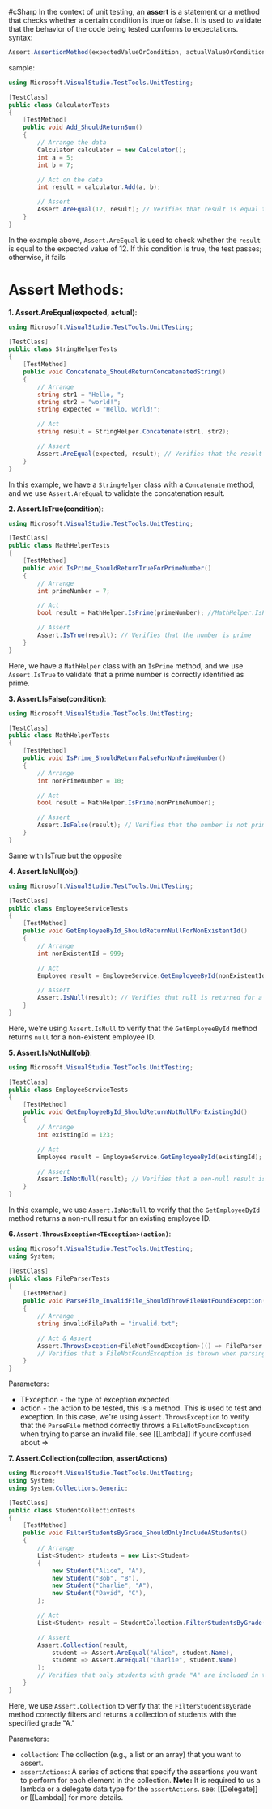 #cSharp 
In the context of unit testing, an **assert** is a statement or a method that checks whether a certain condition is true or false. It is used to validate that the behavior of the code being tested conforms to expectations.
syntax:
```c#
Assert.AssertionMethod(expectedValueOrCondition, actualValueOrCondition);
```
sample:
```c#
using Microsoft.VisualStudio.TestTools.UnitTesting;

[TestClass]
public class CalculatorTests
{
    [TestMethod]
    public void Add_ShouldReturnSum()
    {
        // Arrange the data
        Calculator calculator = new Calculator();
        int a = 5;
        int b = 7;

        // Act on the data
        int result = calculator.Add(a, b);

        // Assert
        Assert.AreEqual(12, result); // Verifies that result is equal to 12
    }
}
```
In the example above, `Assert.AreEqual` is used to check whether the `result` is equal to the expected value of 12. If this condition is true, the test passes; otherwise, it fails

# Assert Methods:
**1. Assert.AreEqual(expected, actual)**:
```c#
using Microsoft.VisualStudio.TestTools.UnitTesting;

[TestClass]
public class StringHelperTests
{
    [TestMethod]
    public void Concatenate_ShouldReturnConcatenatedString()
    {
        // Arrange
        string str1 = "Hello, ";
        string str2 = "world!";
        string expected = "Hello, world!";

        // Act
        string result = StringHelper.Concatenate(str1, str2);

        // Assert
        Assert.AreEqual(expected, result); // Verifies that the result is as expected
    }
}
```
In this example, we have a `StringHelper` class with a `Concatenate` method, and we use `Assert.AreEqual` to validate the concatenation result.

**2. Assert.IsTrue(condition)**:
```c#
using Microsoft.VisualStudio.TestTools.UnitTesting;

[TestClass]
public class MathHelperTests
{
    [TestMethod]
    public void IsPrime_ShouldReturnTrueForPrimeNumber()
    {
        // Arrange
        int primeNumber = 7;

        // Act
        bool result = MathHelper.IsPrime(primeNumber); //MathHelper.IsPrime returns true if prime

        // Assert
        Assert.IsTrue(result); // Verifies that the number is prime
    }
}
```
Here, we have a `MathHelper` class with an `IsPrime` method, and we use `Assert.IsTrue` to validate that a prime number is correctly identified as prime.

**3. Assert.IsFalse(condition)**:
```c#
using Microsoft.VisualStudio.TestTools.UnitTesting;

[TestClass]
public class MathHelperTests
{
    [TestMethod]
    public void IsPrime_ShouldReturnFalseForNonPrimeNumber()
    {
        // Arrange
        int nonPrimeNumber = 10;

        // Act
        bool result = MathHelper.IsPrime(nonPrimeNumber);

        // Assert
        Assert.IsFalse(result); // Verifies that the number is not prime
    }
}
```
Same with IsTrue but the opposite

**4. Assert.IsNull(obj)**:
```c#
using Microsoft.VisualStudio.TestTools.UnitTesting;

[TestClass]
public class EmployeeServiceTests
{
    [TestMethod]
    public void GetEmployeeById_ShouldReturnNullForNonExistentId()
    {
        // Arrange
        int nonExistentId = 999;

        // Act
        Employee result = EmployeeService.GetEmployeeById(nonExistentId);

        // Assert
        Assert.IsNull(result); // Verifies that null is returned for a non-existent ID
    }
}
```
Here, we're using `Assert.IsNull` to verify that the `GetEmployeeById` method returns `null` for a non-existent employee ID.

**5. Assert.IsNotNull(obj)**:
```c#
using Microsoft.VisualStudio.TestTools.UnitTesting;

[TestClass]
public class EmployeeServiceTests
{
    [TestMethod]
    public void GetEmployeeById_ShouldReturnNotNullForExistingId()
    {
        // Arrange
        int existingId = 123;

        // Act
        Employee result = EmployeeService.GetEmployeeById(existingId);

        // Assert
        Assert.IsNotNull(result); // Verifies that a non-null result is returned for an existing ID
    }
}
```
In this example, we use `Assert.IsNotNull` to verify that the `GetEmployeeById` method returns a non-null result for an existing employee ID.

**6. `Assert.ThrowsException<TException>(action)`**:
```c#
using Microsoft.VisualStudio.TestTools.UnitTesting;
using System;

[TestClass]
public class FileParserTests
{
    [TestMethod]
    public void ParseFile_InvalidFile_ShouldThrowFileNotFoundException()
    {
        // Arrange
        string invalidFilePath = "invalid.txt";

        // Act & Assert
        Assert.ThrowsException<FileNotFoundException>(() => FileParser.ParseFile(invalidFilePath));
        // Verifies that a FileNotFoundException is thrown when parsing an invalid file
    }
}
```
Parameters:
- TException - the type of exception expected
- action - the action to be tested, this is a method.
This is used to test and exception.
In this case, we're using `Assert.ThrowsException` to verify that the `ParseFile` method correctly throws a `FileNotFoundException` when trying to parse an invalid file.
see [[Lambda]] if youre confused about =>

**7. Assert.Collection(collection, assertActions)**
```c#
using Microsoft.VisualStudio.TestTools.UnitTesting;
using System;
using System.Collections.Generic;

[TestClass]
public class StudentCollectionTests
{
    [TestMethod]
    public void FilterStudentsByGrade_ShouldOnlyIncludeAStudents()
    {
        // Arrange
        List<Student> students = new List<Student>
        {
            new Student("Alice", "A"),
            new Student("Bob", "B"),
            new Student("Charlie", "A"),
            new Student("David", "C"),
        };

        // Act
        List<Student> result = StudentCollection.FilterStudentsByGrade(students, "A");

        // Assert
        Assert.Collection(result,
            student => Assert.AreEqual("Alice", student.Name),
            student => Assert.AreEqual("Charlie", student.Name)
        );
        // Verifies that only students with grade "A" are included in the result
    }
}
```
Here, we use `Assert.Collection` to verify that the `FilterStudentsByGrade` method correctly filters and returns a collection of students with the specified grade "A."

Parameters:
- `collection`: The collection (e.g., a list or an array) that you want to assert.
- `assertActions`: A series of actions  that specify the assertions you want to perform for each element in the collection.
**Note:**
It is required to us a lambda or a delegate data type for the `assertActions`.
see: [[Delegate]] or [[Lambda]] for more details.
